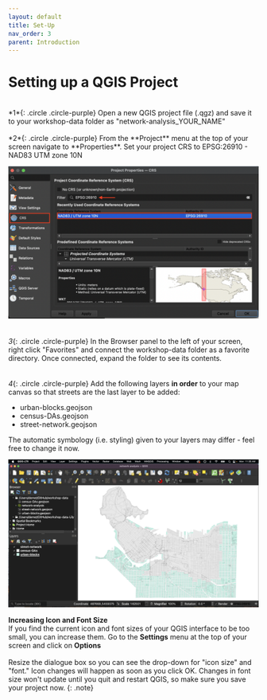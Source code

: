 ```yaml
---
layout: default
title: Set-Up
nav_order: 3
parent: Introduction 
---
```

# Setting up a QGIS Project 
<br>
*1*{: .circle .circle-purple} Open a new QGIS project file (.qgz) and save it to your workshop-data folder as     
"network-analysis_YOUR_NAME"
<br>
<br>    
*2*{: .circle .circle-purple} From the **Project** menu at the top of your screen navigate to **Properties**. Set your project CRS to EPSG:26910 - NAD83 UTM zone 10N
<br>  

![set-project-crs](./content/images/project-CRS_20230218.png)
<br>    
<br>
*3*{: .circle .circle-purple} In the Browser panel to the left of your screen, right click "Favorites" and connect the workshop-data folder as a favorite directory. Once connected, expand the folder to see its contents. 
<br>    
<br>
*4*{: .circle .circle-purple} Add the following layers **in order** to your map canvas so that streets are the last layer to be added: 

- urban-blocks.geojson
- census-DAs.geojson
- street-network.geojson

The automatic symbology (i.e. styling) given to your layers may differ - feel free to change it now. 

![initial-canvas-view](./content/images/starting-view_20230612.jpg)

<b>Increasing Icon and Font Size</b><br>If you find the current icon and font sizes of your QGIS interface to be too small, you can increase them. Go to the **Settings** menu at the top of your screen and click on **Options**<br><br>
Resize the dialogue box so you can see the drop-down for "icon size" and "font." Icon changes will happen as soon as you click OK. Changes in font size won't update until you quit and restart QGIS, so make sure you save your project now.
{: .note}
